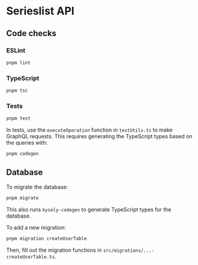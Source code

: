# Serieslist API

## Code checks

### ESLint

```sh
pnpm lint
```

### TypeScript

```sh
pnpm tsc
```

### Tests

```sh
pnpm test
```

In tests, use the `executeOperation` function in `testUtils.ts` to make 
GraphQL requests. This requires generating the TypeScript types based on the 
queries with:

```sh
pnpm codegen
```


## Database

To migrate the database:

```sh
pnpm migrate
```

This also runs `kysely-codegen` to generate TypeScript types for the database.

To add a new migration:

```sh
pnpm migration createUserTable
```

Then, fill out the migration functions in 
`src/migrations/...-createUserTable.ts`.
